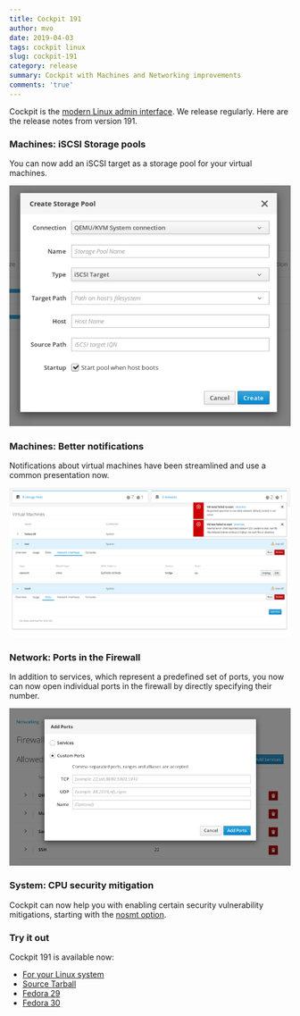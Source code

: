 ```yaml
---
title: Cockpit 191
author: mvo
date: 2019-04-03
tags: cockpit linux
slug: cockpit-191
category: release
summary: Cockpit with Machines and Networking improvements
comments: 'true'
---
```


Cockpit is the [modern Linux admin interface](https://cockpit-project.org/). We
release regularly.  Here are the release notes from version 191.

### Machines: iSCSI Storage pools

You can now add an iSCSI target as a storage pool for your virtual
machines.

![iSCSI storage pool](/images/machines-iscsi.png)

### Machines: Better notifications

Notifications about virtual machines have been streamlined and use a
common presentation now.

![Notifications](/images/machines-notifications.png)

### Network: Ports in the Firewall

In addition to services, which represent a predefined set of ports,
you now can now open individual ports in the firewall by directly
specifying their number.

![Firewall ports](/images/networking-ports.png)

### System: CPU security mitigation

Cockpit can now help you with enabling certain security vulnerability
mitigations, starting with the [nosmt option](https://access.redhat.com/security/vulnerabilities/L1TF).

### Try it out

Cockpit 191 is available now:

 * [For your Linux system](https://cockpit-project.org/running.html)
 * [Source Tarball](https://github.com/cockpit-project/cockpit/releases/tag/191)
 * [Fedora 29](https://bodhi.fedoraproject.org/updates/cockpit-191-1.fc29)
 * [Fedora 30](https://bodhi.fedoraproject.org/updates/cockpit-191-1.fc30)
